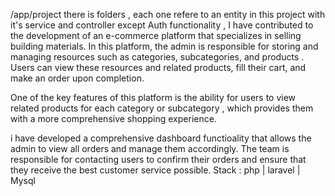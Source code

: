 /app/project there is folders , each one refere to an entity in this project with it's service and controller  except Auth functionality ,
I have contributed to the development of an e-commerce platform that specializes in selling building materials. In this platform, the admin is responsible for storing and managing resources such as categories, subcategories, and products . Users can view these resources and related products, fill their cart, and make an order upon completion.

One of the key features of this platform is the ability for users to view related products for each category or subcategory , which provides them with a more comprehensive shopping experience.

i have developed a comprehensive dashboard functioality that allows the admin to view all orders and manage them accordingly. The team is responsible for contacting users to confirm their orders and ensure that they receive the best customer service possible.
Stack : php | laravel | Mysql 
